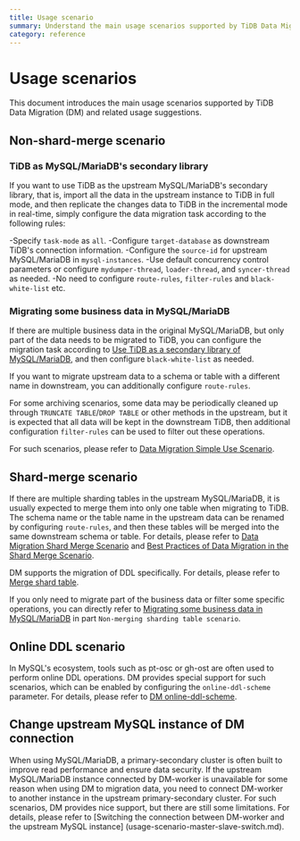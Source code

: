 ```yaml
---
title: Usage scenario
summary: Understand the main usage scenarios supported by TiDB Data Migration.
category: reference
---
```


# Usage scenarios

This document introduces the main usage scenarios supported by TiDB Data Migration (DM) and related usage suggestions.

## Non-shard-merge scenario

### TiDB as MySQL/MariaDB's secondary library

If you want to use TiDB as the upstream MySQL/MariaDB's secondary library, that is, import all the data in the upstream instance to TiDB in full mode, and then replicate the changes data to TiDB in the incremental mode in real-time, simply configure the data migration task according to the following rules:

-Specify `task-mode` as `all`.
-Configure `target-database` as downstream TiDB's connection information.
-Configure the `source-id` for upstream MySQL/MariaDB in `mysql-instances`.
-Use default concurrency control parameters or configure `mydumper-thread`, `loader-thread`, and `syncer-thread` as needed.
-No need to configure `route-rules`, `filter-rules` and `black-white-list` etc.

### Migrating some business data in MySQL/MariaDB

If there are multiple business data in the original MySQL/MariaDB, but only part of the data needs to be migrated to TiDB, you can configure the migration task according to [Use TiDB as a secondary library of MySQL/MariaDB](#tidb-as-mysql/mariadb's-secondary-library), and then configure `black-white-list` as needed.

If you want to migrate upstream data to a schema or table with a different name in downstream, you can additionally configure `route-rules`.

For some archiving scenarios, some data may be periodically cleaned up through `TRUNCATE TABLE`/`DROP TABLE` or other methods in the upstream, but it is expected that all data will be kept in the downstream TiDB, then additional configuration `filter-rules` can be used to filter out these operations.

For such scenarios, please refer to [Data Migration Simple Use Scenario](usage-scenario-simple-replication.md).

## Shard-merge scenario

If there are multiple sharding tables in the upstream MySQL/MariaDB, it is usually expected to merge them into only one table when migrating to TiDB. The schema name or the table name in the upstream data can be renamed by configuring `route-rules`, and then these tables will be merged into the same downstream schema or table. For details, please refer to [Data Migration Shard Merge Scenario](usage-scenario-shard-merge.md) and [Best Practices of Data Migration in the Shard Merge Scenario](shard-merge-best-practices.md).

DM supports the migration of DDL specifically. For details, please refer to [Merge shard table](feature-shard-merge.md).

If you only need to migrate part of the business data or filter some specific operations, you can directly refer to [Migrating some business data in MySQL/MariaDB](#migrating-some-business-data-in-mysql/mariadb) in part `Non-merging sharding table scenario`.

## Online DDL scenario

In MySQL's ecosystem, tools such as pt-osc or gh-ost are often used to perform online DDL operations. DM provides special support for such scenarios, which can be enabled by configuring the `online-ddl-scheme` parameter. For details, please refer to [DM online-ddl-scheme](online-ddl-scheme.md).

## Change upstream MySQL instance of DM connection

When using MySQL/MariaDB, a primary-secondary cluster is often built to improve read performance and ensure data security. If the upstream MySQL/MariaDB instance connected by DM-worker is unavailable for some reason when using DM to migration data, you need to connect DM-worker to another instance in the upstream primary-secondary cluster. For such scenarios, DM provides nice support, but there are still some limitations. For details, please refer to [Switching the connection between DM-worker and the upstream MySQL instance] (usage-scenario-master-slave-switch.md).